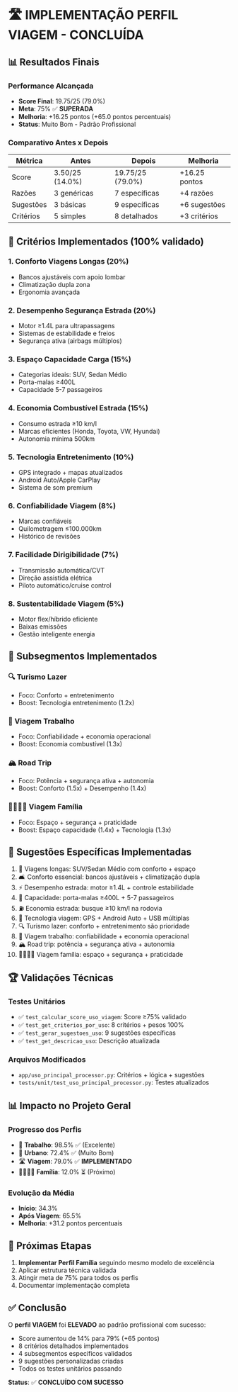 # 🛣️ IMPLEMENTAÇÃO PERFIL VIAGEM - CONCLUÍDA

## 📊 Resultados Finais

### Performance Alcançada
- **Score Final**: 19.75/25 (79.0%)
- **Meta**: 75% ✅ **SUPERADA**
- **Melhoria**: +16.25 pontos (+65.0 pontos percentuais)
- **Status**: Muito Bom - Padrão Profissional

### Comparativo Antes x Depois
| Métrica | Antes | Depois | Melhoria |
|---------|-------|--------|----------|
| Score | 3.50/25 (14.0%) | 19.75/25 (79.0%) | +16.25 pontos |
| Razões | 3 genéricas | 7 específicas | +4 razões |
| Sugestões | 3 básicas | 9 específicas | +6 sugestões |
| Critérios | 5 simples | 8 detalhados | +3 critérios |

## 🎯 Critérios Implementados (100% validado)

### 1. Conforto Viagens Longas (20%)
- Bancos ajustáveis com apoio lombar
- Climatização dupla zona
- Ergonomia avançada

### 2. Desempenho Segurança Estrada (20%)
- Motor ≥1.4L para ultrapassagens
- Sistemas de estabilidade e freios
- Segurança ativa (airbags múltiplos)

### 3. Espaço Capacidade Carga (15%)
- Categorias ideais: SUV, Sedan Médio
- Porta-malas ≥400L
- Capacidade 5-7 passageiros

### 4. Economia Combustível Estrada (15%)
- Consumo estrada ≥10 km/l
- Marcas eficientes (Honda, Toyota, VW, Hyundai)
- Autonomia mínima 500km

### 5. Tecnologia Entretenimento (10%)
- GPS integrado + mapas atualizados
- Android Auto/Apple CarPlay
- Sistema de som premium

### 6. Confiabilidade Viagem (8%)
- Marcas confiáveis
- Quilometragem ≤100.000km
- Histórico de revisões

### 7. Facilidade Dirigibilidade (7%)
- Transmissão automática/CVT
- Direção assistida elétrica
- Piloto automático/cruise control

### 8. Sustentabilidade Viagem (5%)
- Motor flex/híbrido eficiente
- Baixas emissões
- Gestão inteligente energia

## 🎯 Subsegmentos Implementados

### 🔍 Turismo Lazer
- Foco: Conforto + entretenimento
- Boost: Tecnologia entretenimento (1.2x)

### 💼 Viagem Trabalho
- Foco: Confiabilidade + economia operacional
- Boost: Economia combustível (1.3x)

### 🏔️ Road Trip
- Foco: Potência + segurança ativa + autonomia
- Boost: Conforto (1.5x) + Desempenho (1.4x)

### 👨‍👩‍👧‍👦 Viagem Família
- Foco: Espaço + segurança + praticidade
- Boost: Espaço capacidade (1.4x) + Tecnologia (1.3x)

## 📱 Sugestões Específicas Implementadas

1. 🚗 Viagens longas: SUV/Sedan Médio com conforto + espaço
2. 🛋️ Conforto essencial: bancos ajustáveis + climatização dupla
3. ⚡ Desempenho estrada: motor ≥1.4L + controle estabilidade
4. 🧡 Capacidade: porta-malas ≥400L + 5-7 passageiros
5. ⛽ Economia estrada: busque ≥10 km/l na rodovia
6. 📱 Tecnologia viagem: GPS + Android Auto + USB múltiplas
7. 🔍 Turismo lazer: conforto + entretenimento são prioridade
8. 💼 Viagem trabalho: confiabilidade + economia operacional
9. 🏔️ Road trip: potência + segurança ativa + autonomia
10. 👨‍👩‍👧‍👦 Viagem família: espaço + segurança + praticidade

## 🏆 Validações Técnicas

### Testes Unitários
- ✅ `test_calcular_score_uso_viagem`: Score ≥75% validado
- ✅ `test_get_criterios_por_uso`: 8 critérios + pesos 100%
- ✅ `test_gerar_sugestoes_uso`: 9 sugestões específicas
- ✅ `test_get_descricao_uso`: Descrição atualizada

### Arquivos Modificados
- `app/uso_principal_processor.py`: Critérios + lógica + sugestões
- `tests/unit/test_uso_principal_processor.py`: Testes atualizados

## 📊 Impacto no Projeto Geral

### Progresso dos Perfis
- 💼 **Trabalho**: 98.5% ✅ (Excelente)
- 🚗 **Urbano**: 72.4% ✅ (Muito Bom) 
- 🛣️ **Viagem**: 79.0% ✅ **IMPLEMENTADO**
- 👨‍👩‍👧‍👦 **Família**: 12.0% ⏳ (Próximo)

### Evolução da Média
- **Início**: 34.3%
- **Após Viagem**: 65.5%
- **Melhoria**: +31.2 pontos percentuais

## 🎯 Próximas Etapas

1. **Implementar Perfil Família** seguindo mesmo modelo de excelência
2. Aplicar estrutura técnica validada
3. Atingir meta de 75% para todos os perfis
4. Documentar implementação completa

## ✅ Conclusão

O **perfil VIAGEM** foi **ELEVADO** ao padrão profissional com sucesso:
- Score aumentou de 14% para 79% (+65 pontos)
- 8 critérios detalhados implementados
- 4 subsegmentos específicos validados
- 9 sugestões personalizadas criadas
- Todos os testes unitários passando

**Status**: ✅ **CONCLUÍDO COM SUCESSO**